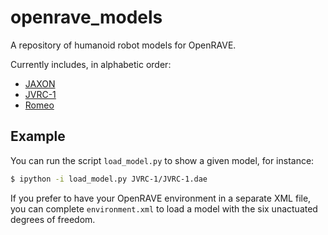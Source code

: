 # openrave\_models

A repository of humanoid robot models for OpenRAVE.

Currently includes, in alphabetic order:

- [JAXON](/JAXON)
- [JVRC-1](/JVRC-1)
- [Romeo](/Romeo)

## Example

You can run the script ``load_model.py`` to show a given model, for instance:

```bash
$ ipython -i load_model.py JVRC-1/JVRC-1.dae
```

If you prefer to have your OpenRAVE environment in a separate XML file, you can
complete ``environment.xml`` to load a model with the six unactuated degrees of
freedom.
